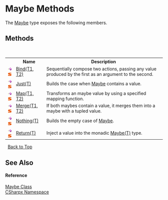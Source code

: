 # Maybe Methods
 

The <a href="T_CSharpx_Maybe">Maybe</a> type exposes the following members.


## Methods
&nbsp;<table><tr><th></th><th>Name</th><th>Description</th></tr><tr><td>![Public method](media/pubmethod.gif "Public method")![Static member](media/static.gif "Static member")</td><td><a href="M_CSharpx_Maybe_Bind__2">Bind(T1, T2)</a></td><td>
Sequentially compose two actions, passing any value produced by the first as an argument to the second.</td></tr><tr><td>![Public method](media/pubmethod.gif "Public method")![Static member](media/static.gif "Static member")</td><td><a href="M_CSharpx_Maybe_Just__1">Just(T)</a></td><td>
Builds the case when <a href="T_CSharpx_Maybe">Maybe</a> contains a value.</td></tr><tr><td>![Public method](media/pubmethod.gif "Public method")![Static member](media/static.gif "Static member")</td><td><a href="M_CSharpx_Maybe_Map__2">Map(T1, T2)</a></td><td>
Transforms an maybe value by using a specified mapping function.</td></tr><tr><td>![Public method](media/pubmethod.gif "Public method")![Static member](media/static.gif "Static member")</td><td><a href="M_CSharpx_Maybe_Merge__2">Merge(T1, T2)</a></td><td>
If both maybes contain a value, it merges them into a maybe with a tupled value.</td></tr><tr><td>![Public method](media/pubmethod.gif "Public method")![Static member](media/static.gif "Static member")</td><td><a href="M_CSharpx_Maybe_Nothing__1">Nothing(T)</a></td><td>
Builds the empty case of <a href="T_CSharpx_Maybe">Maybe</a>.</td></tr><tr><td>![Public method](media/pubmethod.gif "Public method")![Static member](media/static.gif "Static member")</td><td><a href="M_CSharpx_Maybe_Return__1">Return(T)</a></td><td>
Inject a value into the monadic <a href="T_CSharpx_Maybe_1">Maybe(T)</a> type.</td></tr></table>&nbsp;
<a href="#maybe-methods">Back to Top</a>

## See Also


#### Reference
<a href="T_CSharpx_Maybe">Maybe Class</a><br /><a href="N_CSharpx">CSharpx Namespace</a><br />
